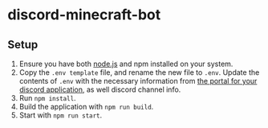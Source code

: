 # discord-minecraft-bot

## Setup
1. Ensure you have both [node.js](https://nodejs.org) and npm installed on your system.
2. Copy the `.env template` file, and rename the new file to `.env`. Update the contents of `.env` with the necessary information from [the portal for your discord application](https://discord.com/developers/applications/), as well discord channel info.
3. Run `npm install`.
4. Build the application with `npm run build`.
5. Start with `npm run start`.

